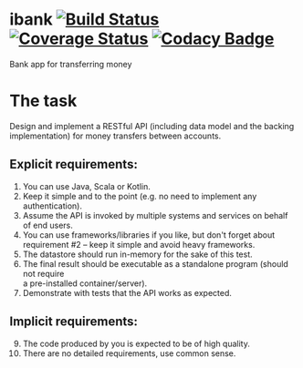 # ibank [![Build Status](https://api.travis-ci.com/atilla8huno/ibank.svg?branch=master)](https://travis-ci.org/atilla8huno/ibank) [![Coverage Status](https://coveralls.io/repos/github/atilla8huno/ibank/badge.svg?branch=master)](https://coveralls.io/github/atilla8huno/ibank?branch=master) [![Codacy Badge](https://api.codacy.com/project/badge/Grade/440e985ff73043949d29aa9b4be0ec37)](https://www.codacy.com/app/atilla8huno/ibank?utm_source=github.com&amp;utm_medium=referral&amp;utm_content=atilla8huno/ibank&amp;utm_campaign=Badge_Grade)

Bank app for transferring money

# The task
Design and implement a RESTful API (including data model and the backing implementation)  for money transfers between accounts.  

## Explicit requirements:  

1. You can use Java, Scala or Kotlin.  
2. Keep it simple and to the point (e.g. no need to implement any authentication).  
3. Assume the API is invoked by multiple systems and services on behalf of end users.  
4. You can use frameworks/libraries if you like, but don't forget about  
requirement #2 – keep it simple and avoid heavy frameworks.  
5. The datastore should run in-memory for the sake of this test.  
6. The final result should be executable as a standalone program (should not require  
a pre-installed container/server).  
7. Demonstrate with tests that the API works as expected.  

## Implicit requirements:  
9. The code produced by you is expected to be of high quality.  
10. There are no detailed requirements, use common sense.
